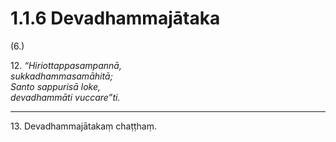 

# 1.1.6 Devadhammajātaka




(6.)

12\. _“Hiriottappasampannā,_  
_sukkadhammasamāhitā;_  
_Santo sappurisā loke,_  
_devadhammāti vuccare”ti._  


---

13\. Devadhammajātakaṃ chaṭṭhaṃ.





